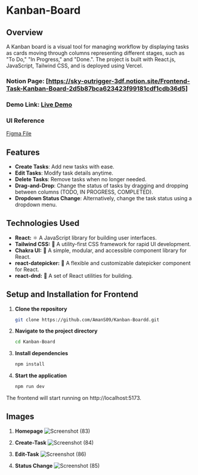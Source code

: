 # Kanban-Board

## Overview

 A Kanban board is a visual tool for managing workflow by displaying tasks as cards moving through columns representing different stages, such as "To Do," "In Progress," and "Done.". The project is built with React.js, JavaScript, Tailwind CSS, and is deployed using Vercel.

### Notion Page:  [https://sky-outrigger-3df.notion.site/Frontend-Task-Kanban-Board-2d5b87bca623423f99181cdf1cdb36d5] 

### Demo Link: [Live Demo](https://kanbann-board.vercel.app/)

### UI Reference
[Figma File](https://www.figma.com/design/LvIrJ2fcRNabf8UHMjBHJW/Front-End-Task?node-id=0-1&node-type=CANVAS&t=FsM3zcjq2IXdSHWn-0)



## Features

- **Create Tasks**: Add new tasks with ease.
- **Edit Tasks**: Modify task details anytime.
- **Delete Tasks**: Remove tasks when no longer needed.
- **Drag-and-Drop**: Change the status of tasks by dragging and dropping between columns (TODO, IN PROGRESS, COMPLETED).
- **Dropdown Status Change**: Alternatively, change the task status using a dropdown menu.



## Technologies Used

- **React:** ⚛️ A JavaScript library for building user interfaces.
- **Tailwind CSS:** 🎨 A utility-first CSS framework for rapid UI development.
- **Chakra UI:** 💎 A simple, modular, and accessible component library for React.
- **react-datepicker:** 📅 A flexible and customizable datepicker component for React.
- **react-dnd:** 🎯 A set of React utilities for building.


## Setup and Installation for Frontend

1. **Clone the repository**
    ```bash
    git clone https://github.com/AmanS09/Kanban-Boardd.git
2. **Navigate to the project directory**

    ```bash
    cd Kanban-Board
3. **Install dependencies**

    ```bash
    npm install 
4. **Start the application**

    ```bash
    npm run dev
    
The frontend will start running on http://localhost:5173. 


## Images

1. **Homepage**
   ![Screenshot (83)](https://github.com/user-attachments/assets/5b754dc7-bca8-4b8d-a8b4-ae91206e57b6)

3. **Create-Task**
    ![Screenshot (84)](https://github.com/user-attachments/assets/2ef6ce35-91cc-4879-a1a1-7d71d0568838)

4. **Edit-Task**
  ![Screenshot (86)](https://github.com/user-attachments/assets/0b0505ec-7b0c-44fe-94af-83ccaa9daa11)

5. **Status Change**
    ![Screenshot (85)](https://github.com/user-attachments/assets/dd09407c-f928-4bc3-984a-326cc96d7508)
